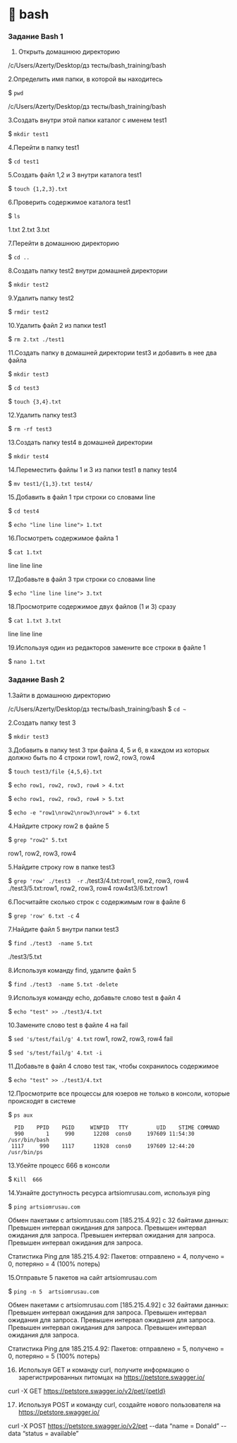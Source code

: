# 📌 bash


### Задание Bash 1


1. Открыть домашнюю директорию

 /c/Users/Azerty/Desktop/дз тесты/bash_training/bash

2.Определить имя папки, в которой вы находитесь

 $ `pwd`

 /c/Users/Azerty/Desktop/дз тесты/bash_training/bash

3.Создать внутри этой папки каталог  с именем test1

 $ `mkdir test1`

4.Перейти в папку test1

 $ `cd test1`

5.Создать файл 1,2 и 3 внутри каталога test1
 
 $ `touch {1,2,3}.txt`

6.Проверить содержимое каталога test1

 $ `ls`

 1.txt  2.txt  3.txt

7.Перейти в домашнюю директорию

 $ `cd ..`

8.Создать папку test2 внутри домашней директории

 $ `mkdir test2`

9.Удалить папку test2

 $ `rmdir test2`

10.Удалить файл 2 из папки test1

 $ `rm 2.txt ./test1`

11.Создать папку в домашней директории test3 и добавить в нее два файла

$ `mkdir test3`

 $ `cd test3`

 $ `touch {3,4}.txt`

12.Удалить папку test3

 $ `rm -rf test3`

13.Создать папку test4 в домашней директории

 $ `mkdir test4`

14.Переместить файлы 1 и 3 из папки test1 в папку test4

 $ `mv test1/{1,3}.txt test4/`

15.Добавить в файл 1 три строки со словами line

 $ `cd test4`

 $ `echo "line line line"> 1.txt`

16.Посмотреть содержимое файла 1

 $ `cat 1.txt`

 line line line

17.Добавьте в файл 3 три строки со словами line

 $ `echo "line line line"> 3.txt`

18.Просмотрите содержимое двух файлов (1 и 3) сразу

 $ `cat 1.txt 3.txt`

 line line line

19.Используя один из редакторов замените все строки в файле 1

 $ `nano 1.txt`


 ### Задание Bash 2

 1.Зайти в домашнюю директорию

  /c/Users/Azerty/Desktop/дз тесты/bash_training/bash
  $ `cd ~`

 2.Создать папку test 3

  $ `mkdir test3`

 3.Добавить в папку test 3 три файла 4, 5 и 6, в каждом из которых должно быть по 4 строки row1, row2, row3, row4

  $ `touch test3/file {4,5,6}.txt`

  $ `echo row1, row2, row3, row4 > 4.txt`

  $ `echo row1, row2, row3, row4 > 5.txt`

  $ `echo -e "row1\nrow2\nrow3\nrow4" > 6.txt`

 4.Найдите строку row2 в файле 5

  $ `grep "row2" 5.txt`
  
  row1, row2, row3, row4

  5.Найдите строку row в папке test3

  $ `grep 'row' ./test3  -r`
  ./test3/4.txt:row1, row2, row3, row4
  ./test3/5.txt:row1, row2, row3, row4
  row4st3/6.txt:row1
  
  6.Посчитайте сколько строк с содержимым row в файле 6
  
  $ `grep 'row' 6.txt -c`
  4
  
  7.Найдите файл 5 внутри папки test3

  $ `find ./test3  -name 5.txt`

  ./test3/5.txt

  8.Используя команду find, удалите файл 5

  $ `find ./test3  -name 5.txt -delete`

  9.Используя команду echo, добавьте слово test в файл 4

  $ `echo "test" >> ./test3/4.txt`

  10.Замените слово test в файле 4 на fail

  $ `sed 's/test/fail/g' 4.txt`
  row1, row2, row3, row4
  fail

  $ `sed 's/test/fail/g' 4.txt -i`

  11.Добавьте в файл 4 слово test так, чтобы сохранилось содержимое

  $ `echo "test" >> ./test3/4.txt`

  12.Просмотрите все процессы для юзеров не только в консоли, которые происходят в системе

  $ `ps aux`
      
      
      PID    PPID    PGID     WINPID   TTY         UID    STIME COMMAND
      990       1     990      12208  cons0     197609 11:54:30 /usr/bin/bash
     1117     990    1117      11928  cons0     197609 12:44:20 /usr/bin/ps 


  13.Убейте процесс 666 в консоли
  
  $ `Kill  666`

  14.Узнайте доступность ресурса artsiomrusau.com, используя ping
  
  $ `ping artsiomrusau.com`

Обмен пакетами с artsiomrusau.com [185.215.4.92] с 32 байтами данных:
Превышен интервал ожидания для запроса.
Превышен интервал ожидания для запроса.
Превышен интервал ожидания для запроса.
Превышен интервал ожидания для запроса.

Статистика Ping для 185.215.4.92:
    Пакетов: отправлено = 4, получено = 0, потеряно = 4
    (100% потерь)


  15.Отправьте 5 пакетов на сайт artsiomrusau.com

  $ `ping -n 5  artsiomrusau.com`

Обмен пакетами с artsiomrusau.com [185.215.4.92] с 32 байтами данных:
Превышен интервал ожидания для запроса.
Превышен интервал ожидания для запроса.
Превышен интервал ожидания для запроса.
Превышен интервал ожидания для запроса.
Превышен интервал ожидания для запроса.

Статистика Ping для 185.215.4.92:
    Пакетов: отправлено = 5, получено = 0, потеряно = 5
    (100% потерь)

  16.	Используя GET и команду curl, получите информацию о зарегистрированных питомцах на https://petstore.swagger.io/

  curl -X GET https://petstore.swagger.io/v2/pet/{petId}

  17.	Используя POST и команду curl, создайте нового пользователя на https://petstore.swagger.io/

  curl -X POST https://petstore.swagger.io/v2/pet --data “name = Donald” --data “status = available”
